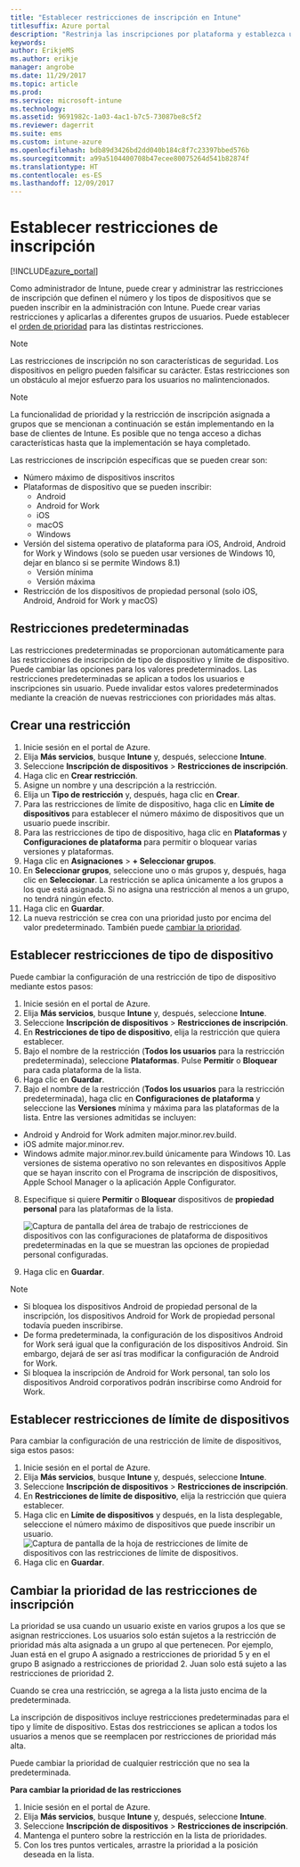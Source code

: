 ```yaml
---
title: "Establecer restricciones de inscripción en Intune"
titlesuffix: Azure portal
description: "Restrinja las inscripciones por plataforma y establezca un límite de inscripciones de dispositivos en Intune. \""
keywords: 
author: ErikjeMS
ms.author: erikje
manager: angrobe
ms.date: 11/29/2017
ms.topic: article
ms.prod: 
ms.service: microsoft-intune
ms.technology: 
ms.assetid: 9691982c-1a03-4ac1-b7c5-73087be8c5f2
ms.reviewer: dagerrit
ms.suite: ems
ms.custom: intune-azure
ms.openlocfilehash: bdb89d3426bd2dd040b184c8f7c23397bbed576b
ms.sourcegitcommit: a99a5104400708b47ecee80075264d541b82874f
ms.translationtype: HT
ms.contentlocale: es-ES
ms.lasthandoff: 12/09/2017
---
```

# <a name="set-enrollment-restrictions"></a>Establecer restricciones de inscripción

[!INCLUDE[azure_portal](./includes/azure_portal.md)]

Como administrador de Intune, puede crear y administrar las restricciones de inscripción que definen el número y los tipos de dispositivos que se pueden inscribir en la administración con Intune. Puede crear varias restricciones y aplicarlas a diferentes grupos de usuarios. Puede establecer el [orden de prioridad](#change-enrollment-restriction-priority) para las distintas restricciones.

>[!NOTE]
>Las restricciones de inscripción no son características de seguridad. Los dispositivos en peligro pueden falsificar su carácter. Estas restricciones son un obstáculo al mejor esfuerzo para los usuarios no malintencionados.

>[!NOTE]
>La funcionalidad de prioridad y la restricción de inscripción asignada a grupos que se mencionan a continuación se están implementando en la base de clientes de Intune. Es posible que no tenga acceso a dichas características hasta que la implementación se haya completado. 

Las restricciones de inscripción específicas que se pueden crear son:

- Número máximo de dispositivos inscritos
- Plataformas de dispositivo que se pueden inscribir:
  - Android
  - Android for Work
  - iOS
  - macOS
  - Windows
- Versión del sistema operativo de plataforma para iOS, Android, Android for Work y Windows (solo se pueden usar versiones de Windows 10, dejar en blanco si se permite Windows 8.1)
  - Versión mínima
  - Versión máxima
- Restricción de los dispositivos de propiedad personal (solo iOS, Android, Android for Work y macOS)

## <a name="default-restrictions"></a>Restricciones predeterminadas

Las restricciones predeterminadas se proporcionan automáticamente para las restricciones de inscripción de tipo de dispositivo y límite de dispositivo. Puede cambiar las opciones para los valores predeterminados. Las restricciones predeterminadas se aplican a todos los usuarios e inscripciones sin usuario. Puede invalidar estos valores predeterminados mediante la creación de nuevas restricciones con prioridades más altas.

## <a name="create-a-restriction"></a>Crear una restricción

1. Inicie sesión en el portal de Azure.
2. Elija **Más servicios**, busque **Intune** y, después, seleccione **Intune**.
3. Seleccione **Inscripción de dispositivos** > **Restricciones de inscripción**.
4. Haga clic en **Crear restricción**.
5. Asigne un nombre y una descripción a la restricción.
6. Elija un **Tipo de restricción** y, después, haga clic en **Crear**.
7. Para las restricciones de límite de dispositivo, haga clic en **Límite de dispositivos** para establecer el número máximo de dispositivos que un usuario puede inscribir.
8. Para las restricciones de tipo de dispositivo, haga clic en **Plataformas** y **Configuraciones de plataforma** para permitir o bloquear varias versiones y plataformas.
9. Haga clic en **Asignaciones** > **+ Seleccionar grupos**.
10. En **Seleccionar grupos**, seleccione uno o más grupos y, después, haga clic en **Seleccionar**. La restricción se aplica únicamente a los grupos a los que está asignada. Si no asigna una restricción al menos a un grupo, no tendrá ningún efecto.
11. Haga clic en **Guardar**.
12. La nueva restricción se crea con una prioridad justo por encima del valor predeterminado. También puede [cambiar la prioridad](#change-enrollment-restriction-priority).

## <a name="set-device-type-restrictions"></a>Establecer restricciones de tipo de dispositivo

Puede cambiar la configuración de una restricción de tipo de dispositivo mediante estos pasos:

1. Inicie sesión en el portal de Azure.
2. Elija **Más servicios**, busque **Intune** y, después, seleccione **Intune**.
3. Seleccione **Inscripción de dispositivos** > **Restricciones de inscripción**.
4. En **Restricciones de tipo de dispositivo**, elija la restricción que quiera establecer.
5. Bajo el nombre de la restricción (**Todos los usuarios** para la restricción predeterminada), seleccione **Plataformas**. Pulse **Permitir** o **Bloquear** para cada plataforma de la lista.
6. Haga clic en **Guardar**.
7. Bajo el nombre de la restricción (**Todos los usuarios** para la restricción predeterminada), haga clic en **Configuraciones de plataforma** y seleccione las **Versiones** mínima y máxima para las plataformas de la lista. Entre las versiones admitidas se incluyen:
  - Android y Android for Work admiten major.minor.rev.build.
  - iOS admite major.minor.rev.
  - Windows admite major.minor.rev.build únicamente para Windows 10.
  Las versiones de sistema operativo no son relevantes en dispositivos Apple que se hayan inscrito con el Programa de inscripción de dispositivos, Apple School Manager o la aplicación Apple Configurator. 
8. Especifique si quiere **Permitir** o **Bloquear** dispositivos de **propiedad personal** para las plataformas de la lista.

    ![Captura de pantalla del área de trabajo de restricciones de dispositivos con las configuraciones de plataforma de dispositivos predeterminadas en la que se muestran las opciones de propiedad personal configuradas.](media/device-restrictions-platform-configurations.png)
9. Haga clic en **Guardar**.

>[!NOTE]
>- Si bloquea los dispositivos Android de propiedad personal de la inscripción, los dispositivos Android for Work de propiedad personal todavía pueden inscribirse.
>- De forma predeterminada, la configuración de los dispositivos Android for Work será igual que la configuración de los dispositivos Android. Sin embargo, dejará de ser así tras modificar la configuración de Android for Work.
>- Si bloquea la inscripción de Android for Work personal, tan solo los dispositivos Android corporativos podrán inscribirse como Android for Work.

## <a name="set-device-limit-restrictions"></a>Establecer restricciones de límite de dispositivos

Para cambiar la configuración de una restricción de límite de dispositivos, siga estos pasos:

1. Inicie sesión en el portal de Azure.
2. Elija **Más servicios**, busque **Intune** y, después, seleccione **Intune**.
3. Seleccione **Inscripción de dispositivos** > **Restricciones de inscripción**.
4. En **Restricciones de límite de dispositivo**, elija la restricción que quiera establecer.
5. Haga clic en **Límite de dispositivos** y después, en la lista desplegable, seleccione el número máximo de dispositivos que puede inscribir un usuario.
    ![Captura de pantalla de la hoja de restricciones de límite de dispositivos con las restricciones de límite de dispositivos.](./media/device-restrictions-limit.png)
6. Haga clic en **Guardar**.

## <a name="change-enrollment-restriction-priority"></a>Cambiar la prioridad de las restricciones de inscripción

La prioridad se usa cuando un usuario existe en varios grupos a los que se asignan restricciones. Los usuarios solo están sujetos a la restricción de prioridad más alta asignada a un grupo al que pertenecen. Por ejemplo, Juan está en el grupo A asignado a restricciones de prioridad 5 y en el grupo B asignado a restricciones de prioridad 2. Juan solo está sujeto a las restricciones de prioridad 2. 

Cuando se crea una restricción, se agrega a la lista justo encima de la predeterminada.

La inscripción de dispositivos incluye restricciones predeterminadas para el tipo y límite de dispositivo. Estas dos restricciones se aplican a todos los usuarios a menos que se reemplacen por restricciones de prioridad más alta. 

Puede cambiar la prioridad de cualquier restricción que no sea la predeterminada. 

**Para cambiar la prioridad de las restricciones**

1. Inicie sesión en el portal de Azure.
2. Elija **Más servicios**, busque **Intune** y, después, seleccione **Intune**.
3. Seleccione **Inscripción de dispositivos** > **Restricciones de inscripción**.
4. Mantenga el puntero sobre la restricción en la lista de prioridades.
5. Con los tres puntos verticales, arrastre la prioridad a la posición deseada en la lista.





